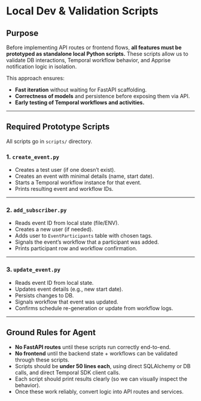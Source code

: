 # Local Dev & Validation Scripts

## Purpose

Before implementing API routes or frontend flows, **all features must be prototyped as standalone local Python scripts.** These scripts allow us to validate DB interactions, Temporal workflow behavior, and Apprise notification logic in isolation.

This approach ensures:

* **Fast iteration** without waiting for FastAPI scaffolding.
* **Correctness of models** and persistence before exposing them via API.
* **Early testing of Temporal workflows and activities.**

---

## Required Prototype Scripts

All scripts go in `scripts/` directory.

### 1. `create_event.py`

* Creates a test user (if one doesn’t exist).
* Creates an event with minimal details (name, start date).
* Starts a Temporal workflow instance for that event.
* Prints resulting event and workflow IDs.

---

### 2. `add_subscriber.py`

* Reads event ID from local state (file/ENV).
* Creates a new user (if needed).
* Adds user to `EventParticipants` table with chosen tags.
* Signals the event’s workflow that a participant was added.
* Prints participant row and workflow confirmation.

---

### 3. `update_event.py`

* Reads event ID from local state.
* Updates event details (e.g., new start date).
* Persists changes to DB.
* Signals workflow that event was updated.
* Confirms schedule re-generation or update from workflow logs.

---

## Ground Rules for Agent

* **No FastAPI routes** until these scripts run correctly end-to-end.
* **No frontend** until the backend state + workflows can be validated through these scripts.
* Scripts should be **under 50 lines each**, using direct SQLAlchemy or DB calls, and direct Temporal SDK client calls.
* Each script should print results clearly (so we can visually inspect the behavior).
* Once these work reliably, convert logic into API routes and services.

